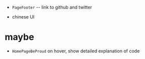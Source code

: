 - `PageFooter` -- link to github and twitter

- chinese UI

# maybe

- `HomePageBeProud` on hover, show detailed explanation of code
